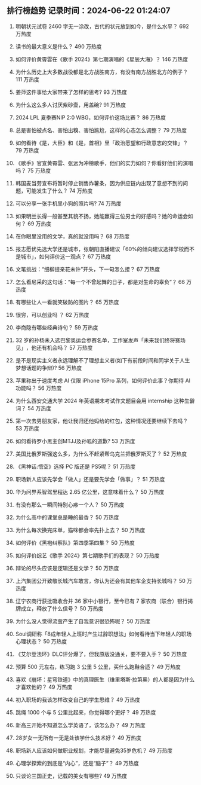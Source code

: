 
## 排行榜趋势 记录时间：2024-06-22 01:24:07
  
  1. 明朝状元试卷 2460 字无一涂改，古代的状元放到如今，是什么水平？ 692 万热度
    
  2. 读书的最大意义是什么？ 490 万热度
    
  3. 如何评价黄霄雲在《歌手 2024》第七期演唱的《星辰大海》？ 146 万热度
    
  4. 为什么历史上大多数战役都是北方战胜南方，有没有南方战胜北方的例子？ 111 万热度
    
  5. 姜萍这件事给大家带来了怎样的思考? 93 万热度
    
  6. 为什么这么多人讨厌紫砂壶，用盖碗? 91 万热度
    
  7. 2024 LPL 夏季赛NIP 2:0 WBG，如何评价这场比赛？ 86 万热度
    
  8. 总是害怕被点名、害怕出糗、害怕尴尬，这样的心态怎么调整？ 79 万热度
    
  9. 如何看待《是，大臣》和《是，首相》里「政治愿望和行政意志的交锋」？ 79 万热度
    
  10. 《歌手》官宣黄霄雲、张远为冲榜歌手，他们的实力如何？你看好他们的演唱吗？ 75 万热度
    
  11. 韩国麦当劳宣布将暂时停止销售炸薯条，因为供应链内出现了意想不到的问题，可能发生了什么？ 74 万热度
    
  12. 可以分享一张手机里小狗的照片吗? 74 万热度
    
  13. 如果明兰长得一般甚至其貌不扬，她能赢得三位男士的好感吗？她的命运会如何？ 69 万热度
    
  14. 在你眼里没用的文学，真的就没用吗？ 68 万热度
    
  15. 报志愿优先选大学还是城市，张朝阳直播建议「60%的倾向建议选择学校而不是城市」，如何评价这一观点？ 67 万热度
    
  16. 文笔挑战：“细柳提亲花未许”开头，下一句怎么接？ 67 万热度
    
  17. 怎么看尼采的这句话：“每一个不曾起舞的日子，都是对生命的辜负”？ 66 万热度
    
  18. 有哪些让人一看就笑破防的图片？ 65 万热度
    
  19. 很穷，可以创业吗 ？ 62 万热度
    
  20. 李商隐有哪些经典诗句？ 59 万热度
    
  21. 32 岁的孙杨未入选巴黎奥运会参赛名单，工作室发声「未来我们终将赛场见」 ​​​，他还有机会吗？ 57 万热度
    
  22. 是不是现实主义者永远理解不了理想主义者(如下有前段时间和同学关于人生梦想话题的争辩)? 56 万热度
    
  23. 苹果称出于速度考虑 AI 仅限 iPhone 15Pro 系列，如何评价此事？你期待 AI 功能吗？ 56 万热度
    
  24. 为什么西安交通大学 2024 年英语期末考试作文题目会用 internship 这种生僻词？ 54 万热度
    
  25. 第一次去男朋友家，他让我归还他妈给的红包，这种情况还要继续下去吗？ 53 万热度
    
  26. 如何看待罗小黑主创MTJJ及孙呱的道歉? 53 万热度
    
  27. 美国比俄罗斯强这么多，为什么不赶紧帮乌克兰把俄罗斯灭了？ 52 万热度
    
  28. 《黑神话:悟空》选择 PC 版还是 PS5呢？ 51 万热度
    
  29. 职场新人应该先学会「做人」还是要先学会「做事」？ 51 万热度
    
  30. 华为问界系智驾里程达 2.65 亿公里，这意味着什么？ 50 万热度
    
  31. 有没有那么一瞬间特别心疼一个人？ 50 万热度
    
  32. 为什么高中的课堂总是睡的最香？ 50 万热度
    
  33. 为什么每次换完床单，猫咪都会率先扑上去？ 50 万热度
    
  34. 如何评价《黑袍纠察队》第四季第四集？ 50 万热度
    
  35. 如何评价综艺《歌手 2024》第七期歌手们的表现？ 50 万热度
    
  36. 辩论的尽头应该是逻辑还是文学？ 50 万热度
    
  37. 上汽集团公开致敬长城汽车敢言，你认为还会有其他车企支持长城吗？ 50 万热度
    
  38. 辽宁农商行获批吸收合并 36 家中小银行，至今已有 7 家农商（联合）银行揭牌成立，释放了什么信号？ 50 万热度
    
  39. 为什么没人觉得流萤产生了自我意识很恐怖呢？ 50 万热度
    
  40. Soul调研称「8成年轻人上班时产生过辞职想法」如何看待当下年轻人的职场心理状态？ 50 万热度
    
  41. 《艾尔登法环》DLC评分爆了，但我原版没通关，要不要入手？ 50 万热度
    
  42. 预算 500 元左右，练习跑 3 公里 5 公里，买什么跑鞋合适？ 49 万热度
    
  43. 喜欢《崩坏：星穹铁道》中的真理医生（维里塔斯·拉第奥）的人都是因为什么才喜欢他的？ 49 万热度
    
  44. 初入职场的我该怎样改变自己的学生思维？ 49 万热度
    
  45. 跳绳 1000 个与 5 公里比起来，你觉得哪个更好？ 49 万热度
    
  46. 新高三开始不知道怎么学英语了，该怎么办？ 49 万热度
    
  47. 28岁女一无所有一无是处该学什么技术好？ 49 万热度
    
  48. 职场新人应该如何做职业规划，才能尽量避免35岁危机？ 49 万热度
    
  49. 心理学探索的到底是“内心”，还是“脑子”？ 49 万热度
    
  50. 只谈论三国正史，记载的美女有哪些? 49 万热度
    